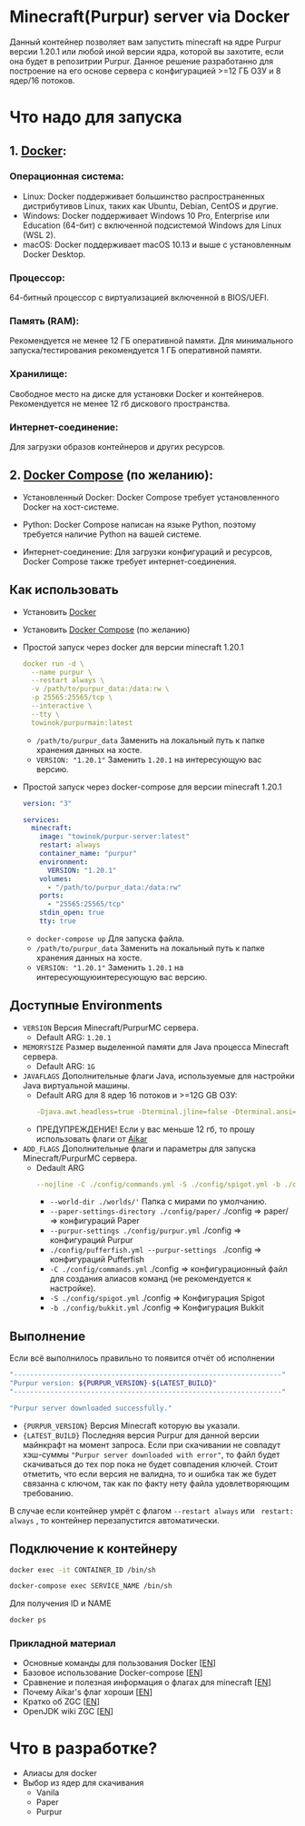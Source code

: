 # Minecraft(Purpur) server via Docker
Данный контейнер позволяет вам запустить minecraft на ядре Purpur версии 1.20.1 или любой иной версии ядра, которой вы захотите, если она будет в репозитрии Purpur. Данное решение разработанно для построение на его основе сервера с конфигурацией >=12 ГБ ОЗУ и 8 ядер/16 потоков.

# Что надо для запуска

## 1. [Docker](https://docs.docker.com/engine/install/):
### Операционная система:
- Linux: Docker поддерживает большинство распространенных дистрибутивов Linux, таких как Ubuntu, Debian, CentOS и другие.
- Windows: Docker поддерживает Windows 10 Pro, Enterprise или Education (64-бит) с включенной подсистемой Windows для Linux (WSL 2).
- macOS: Docker поддерживает macOS 10.13 и выше с установленным Docker Desktop.

### Процессор:
64-битный процессор с виртуализацией включенной в BIOS/UEFI.

### Память (RAM):
Рекомендуется не менее 12 ГБ оперативной памяти.
Для минимального запуска/тестирования рекомендуется 1 ГБ оперативной памяти.

### Хранилище:
Свободное место на диске для установки Docker и контейнеров.
Рекомендуется не менее 12 гб дискового пространства.

### Интернет-соединение:
Для загрузки образов контейнеров и других ресурсов.

## 2. [Docker Compose](https://docs.docker.com/compose/install/) (по желанию):
- Установленный Docker: Docker Compose требует установленного Docker на хост-системе.
- Python: Docker Compose написан на языке Python, поэтому требуется наличие Python на вашей системе.

- Интернет-соединение: Для загрузки конфигураций и ресурсов, Docker Compose также требует интернет-соединения.

## Как использовать

- Установить [Docker](https://docs.docker.com/engine/install/)
- Установить [Docker Compose](https://docs.docker.com/compose/install/) (по желанию)

- Простой запуск через docker для версии minecraft 1.20.1
  ```yml
  docker run -d \
    --name purpur \
    --restart always \
    -v /path/to/purpur_data:/data:rw \
    -p 25565:25565/tcp \
    --interactive \
    --tty \
    towinok/purpurmain:latest
  ```
    - ```/path/to/purpur_data``` Заменить на локальный путь к папке хранения данных на хосте.
    - ```VERSION: "1.20.1"``` Заменить ```1.20.1``` на интересующую вас версию.

- Простой запуск через docker-compose для версии minecraft 1.20.1
  ```yml
  version: "3"
  
  services:
    minecraft:
      image: "towinok/purpur-server:latest"
      restart: always
      container_name: "purpur"
      environment:
        VERSION: "1.20.1"
      volumes:
        - "/path/to/purpur_data:/data:rw"
      ports:
        - "25565:25565/tcp"
      stdin_open: true
      tty: true
  ```
    - ```docker-compose up``` Для запуска файла.
    - ```/path/to/purpur_data``` Заменить на локальный путь к папке хранения данных на хосте.
    - ```VERSION: "1.20.1"``` Заменить ```1.20.1``` на интересующуюинтересующую вас версию.
## Доступные Environments
- ```VERSION``` Версия Minecraft/PurpurMC сервера.
  - Default ARG: ```1.20.1```
- ```MEMORYSIZE``` Размер выделенной памяти для Java процесса Minecraft сервера.
  - Default ARG: ```1G```
- ```JAVAFLAGS``` Дополнительные флаги Java, используемые для настройки Java виртуальной машины.
  - Default ARG для 8 ядер 16 потоков и >=12G GB ОЗУ:
    ```yml
    -Djava.awt.headless=true -Dterminal.jline=false -Dterminal.ansi=true -XX:+UseZGC -XX:MaxGCPauseMillis=16 -XX:ActiveProcessorCount=8 -XX:+UseNUMA -XX:+AlwaysPreTouch -XX:+UseStringDeduplication -XX:+ParallelRefProcEnabled XX:+PerfDisableSharedMem -XX:InitiatingHeapOccupancyPercent=20 -Dcom.mojang.eula.agree=true
    ```
  - ПРЕДУПРЕЖДЕНИЕ! Если у вас меньше 12 гб, то прошу использовать флаги от [Aikar](https://flags.sh)
- ```ADD_FLAGS``` Дополнительные флаги и параметры для запуска Minecraft/PurpurMC сервера.
  - Dedault ARG
      ```yml
     --nojline -C ./config/commands.yml -S ./config/spigot.yml -b ./config/bukkit.yml -c ./config/server.properties --pufferfish-settings ./config/pufferfish.yml --purpur-settings ./config/purpur.yml --paper-settings-directory ./config/paper/  -d "yyyy-MM-dd HH:mm:ss" --world-dir ./worlds/
    ```
    - ```--world-dir ./worlds/'``` Папка с мирами по умолчанию.
    - ```--paper-settings-directory ./config/paper/``` ./config => paper/ => конфигураций Paper
    - ```--purpur-settings ./config/purpur.yml``` ./config => конфигураций Purpur
    - ```./config/pufferfish.yml --purpur-settings ``` ./config => конфигураций Pufferfish
    - ```-C ./config/commands.yml``` ./config => конфигурационный файл для создания алиасов команд (не рекомендуется к настройке).
    - ```-S ./config/spigot.yml``` ./config => Конфигурация Spigot
    - ```-b ./config/bukkit.yml``` ./config => Конфигурация Bukkit

## Выполнение
Если всё выполнилось правильно то появится отчёт об исполнении
```bash
"------------------------------------------------------------------"
"Purpur version: ${PURPUR_VERSION}-${LATEST_BUILD}"
"------------------------------------------------------------------"

"Purpur server downloaded successfully."
```
  - ```{PURPUR_VERSION}``` Версия Minecraft которую вы указали.
  - ```{LATEST_BUILD}``` Последняя версия Purpur для данной версии майнкрафт на момент запроса.
Если при скачивании не совпадут хэш-суммы ```"Purpur server downloaded with error"```, то файл будет скачиваться до тех пор пока не будет совпадения ключей.
Стоит отметить, что если версия не валидна, то и ошибка так же будет связанна с ключом, так как по факту нету файла удовлетворяющим требованию.

В случае если контейнер умрёт с флагом ```--restart always``` или ``` restart: always``` , то контейнер перезапустится автоматически.

## Подключение к контейнеру
```bash
docker exec -it CONTAINER_ID /bin/sh
```
```bash
docker-compose exec SERVICE_NAME /bin/sh
```
Для получения ID и NAME
```bash
docker ps
```
### Прикладной материал
- Основные команды для пользования Docker [[EN](https://docs.docker.com/engine/reference/commandline/cli/)]
- Базовое использование Docker-compose [[EN](https://docs.docker.com/compose/reference/)]
- Сравнение и полезная информация о флагах для minecraft [[EN](https://github.com/brucethemoose/Minecraft-Performance-Flags-Benchmarks)]
- Почему Aikar's флаг хороши [[EN](https://docs.papermc.io/paper/aikars-flags)]
- Кратко об ZGC [[EN](https://github.com/1ByteBit/ZGC-For-Minecraft)]
- OpenJDK wiki ZGC [[EN](https://wiki.openjdk.org/display/zgc/Main)]
# Что в разработке?
- Алиасы для docker
- Выбор из ядер для скачивания
  - Vanila
  - Paper
  - Purpur
    
